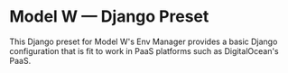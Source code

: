# Model W &mdash; Django Preset

This Django preset for Model W's Env Manager provides a basic Django
configuration that is fit to work in PaaS platforms such as DigitalOcean's
PaaS.
